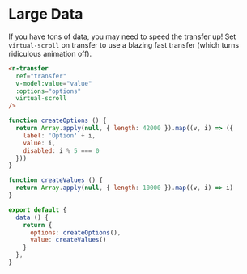 # Large Data
If you have tons of data, you may need to speed the transfer up! Set `virtual-scroll` on transfer to use a blazing fast transfer (which turns ridiculous animation off).
```html
<n-transfer
  ref="transfer"
  v-model:value="value"
  :options="options"
  virtual-scroll
/>
```
```js
function createOptions () {
  return Array.apply(null, { length: 42000 }).map((v, i) => ({
    label: 'Option' + i,
    value: i,
    disabled: i % 5 === 0
  }))
}

function createValues () {
  return Array.apply(null, { length: 10000 }).map((v, i) => i)
}

export default {
  data () {
    return {
      options: createOptions(),
      value: createValues()
    }
  },
}
```
